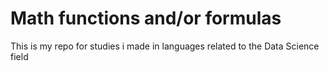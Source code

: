 # Math functions and/or formulas

This is my repo for studies i made in languages related to the Data Science field
